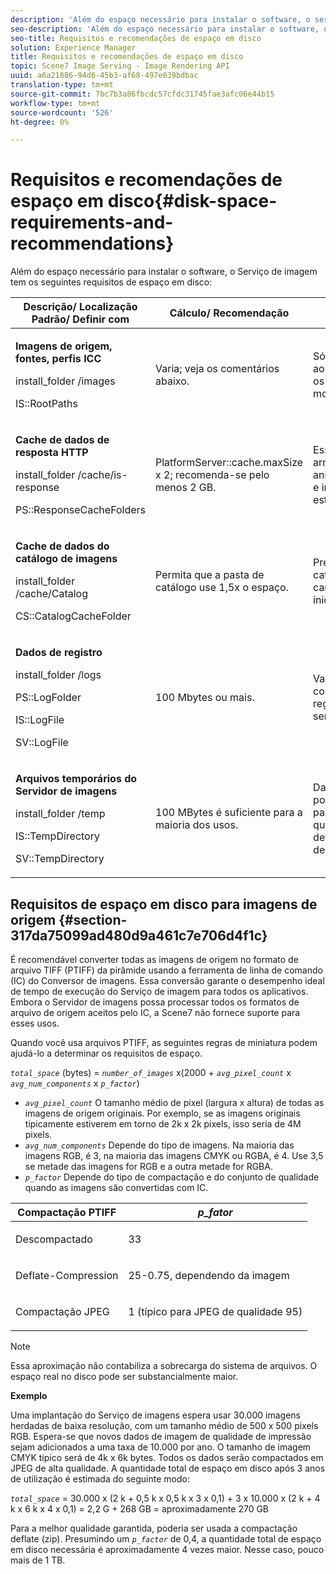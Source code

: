```yaml
---
description: 'Além do espaço necessário para instalar o software, o serviço de imagem tem os seguintes requisitos de espaço em disco '
seo-description: 'Além do espaço necessário para instalar o software, o serviço de imagem tem os seguintes requisitos de espaço em disco '
seo-title: Requisitos e recomendações de espaço em disco
solution: Experience Manager
title: Requisitos e recomendações de espaço em disco
topic: Scene7 Image Serving - Image Rendering API
uuid: a6a21886-94d6-45b3-af68-497e039bdbac
translation-type: tm+mt
source-git-commit: 7bc7b3a86fbcdc57cfdc31745fae3afc06e44b15
workflow-type: tm+mt
source-wordcount: '526'
ht-degree: 0%

---
```



# Requisitos e recomendações de espaço em disco{#disk-space-requirements-and-recommendations}

Além do espaço necessário para instalar o software, o Serviço de imagem tem os seguintes requisitos de espaço em disco:

<table id="table_0AE363AB76304F258A19E43500FE8423"> 
 <thead> 
  <tr> 
   <th class="entry"> <b>Descrição/ Localização Padrão/ Definir com</b> </th> 
   <th class="entry"> <b>Cálculo/ Recomendação</b> </th> 
   <th class="entry"> <b>Comentários</b> </th> 
  </tr> 
 </thead>
 <tbody> 
  <tr> 
   <td> <p><b>Imagens de origem, fontes, perfis ICC</b> </p> <p> <span class="filepath"> <span class="varname"> install_folder  </span>/images  </span> <span class="codeph"></span> </p> <p> <span class="codeph"> IS::RootPaths  </span> </p> </td> 
   <td> <p>Varia; veja os comentários abaixo. </p> </td> 
   <td> <p>Só precisa ser acessível ao servidor de imagens; os servidores nunca modificam os dados. </p> </td> 
  </tr> 
  <tr> 
   <td> <p><b>Cache de dados de resposta HTTP</b> </p> <p> <span class="filepath"> <span class="varname"> install_folder  </span>/cache/is-response  </span> </p> <p> <span class="codeph"> PS::ResponseCacheFolders  </span> </p> </td> 
   <td> <p> <span class="codeph"> PlatformServer::cache.maxSize  </span> x 2; recomenda-se pelo menos 2 GB. </p> </td> 
   <td> <p>Esse cache também armazena dados aninhados/incorporados e imagens de origem estrangeira. </p> </td> 
  </tr> 
  <tr> 
   <td> <p><b>Cache de dados do catálogo de imagens</b> </p> <p> <span class="filepath"> <span class="varname"> install_folder  </span>/cache/Catalog  </span> </p> <p> <span class="codeph"> CS::CatalogCacheFolder  </span> </p> </td> 
   <td> <p>Permita que a pasta de catálogo use 1,5x o espaço. </p> </td> 
   <td> <p>Preenchido quando os catálogos são carregados inicialmente. </p> </td> 
  </tr> 
  <tr> 
   <td> <p><b>Dados de registro</b> </p> <p> <span class="filepath"> <span class="varname"> install_folder  </span>/logs  </span> </p> <p> <span class="codeph"> PS::LogFolder  </span> </p> <p> <span class="codeph"> IS::LogFile  </span> </p> <p> <span class="codeph"> SV::LogFile  </span> </p> </td> 
   <td> <p>100 Mbytes ou mais. </p> </td> 
   <td> <p>Varia dependendo da configuração de registro e do uso do servidor. </p> </td> 
  </tr> 
  <tr> 
   <td> <p><b>Arquivos temporários do Servidor de imagens</b> </p> <p> <span class="filepath"> <span class="varname"> install_folder  </span>/temp  </span> </p> <p> <span class="codeph"> IS::TempDirectory  </span> </p> <p> <span class="codeph"> SV::TempDirectory  </span> </p> </td> 
   <td> <p>100 MBytes é suficiente para a maioria dos usos. </p> </td> 
   <td> <p>Dados de vida curta; pode ser necessário para imagens de origem que não sejam PTIFFs e determinados formatos de imagem de resposta. </p> </td> 
  </tr> 
 </tbody> 
</table>

## Requisitos de espaço em disco para imagens de origem {#section-317da75099ad480d9a461c7e706d4f1c}

É recomendável converter todas as imagens de origem no formato de arquivo TIFF (PTIFF) da pirâmide usando a ferramenta de linha de comando (IC) do Conversor de imagens. Essa conversão garante o desempenho ideal de tempo de execução do Serviço de imagem para todos os aplicativos. Embora o Servidor de imagens possa processar todos os formatos de arquivo de origem aceitos pelo IC, a Scene7 não fornece suporte para esses usos.

Quando você usa arquivos PTIFF, as seguintes regras de miniatura podem ajudá-lo a determinar os requisitos de espaço.

*`total_space`* (bytes) =  *`number_of_images`* x(2000 +  *`avg_pixel_count`* x  *`avg_num_components`* x  *`p_factor`*)

* *`avg_pixel_count`* O tamanho médio de pixel (largura x altura) de todas as imagens de origem originais. Por exemplo, se as imagens originais tipicamente estiverem em torno de 2k x 2k pixels, isso seria de 4M pixels.
* *`avg_num_components`* Depende do tipo de imagens. Na maioria das imagens RGB, é 3, na maioria das imagens CMYK ou RGBA, é 4. Use 3,5 se metade das imagens for RGB e a outra metade for RGBA.
* *`p_factor`* Depende do tipo de compactação e do conjunto de qualidade quando as imagens são convertidas com IC.

<table id="table_89995BECF30243569954819D07DA2A2F"> 
 <thead> 
  <tr> 
   <th class="entry"> <b>Compactação PTIFF</b> </th> 
   <th class="entry"> <b><i>p_fator</i></b> </th> 
  </tr> 
 </thead>
 <tbody> 
  <tr> 
   <td> <p>Descompactado </p> </td> 
   <td> <p> 33 </p> </td> 
  </tr> 
  <tr> 
   <td> <p>Deflate-Compression </p> </td> 
   <td> <p> 25-0.75, dependendo da imagem </p> </td> 
  </tr> 
  <tr> 
   <td> <p>Compactação JPEG </p> </td> 
   <td> <p> 1 (típico para JPEG de qualidade 95) </p> </td> 
  </tr> 
 </tbody> 
</table>

>[!NOTE]
>
>Essa aproximação não contabiliza a sobrecarga do sistema de arquivos. O espaço real no disco pode ser substancialmente maior.

**Exemplo**

Uma implantação do Serviço de imagens espera usar 30.000 imagens herdadas de baixa resolução, com um tamanho médio de 500 x 500 pixels RGB. Espera-se que novos dados de imagem de qualidade de impressão sejam adicionados a uma taxa de 10.000 por ano. O tamanho de imagem CMYK típico será de 4k x 6k bytes. Todos os dados serão compactados em JPEG de alta qualidade. A quantidade total de espaço em disco após 3 anos de utilização é estimada do seguinte modo:

*`total_space`* = 30.000 x (2 k + 0,5 k x 0,5 k x 3 x 0,1) + 3 x 10.000 x (2 k + 4 k x 6 k x 4 x 0,1) = 2,2 G + 268 GB = aproximadamente 270 GB

Para a melhor qualidade garantida, poderia ser usada a compactação deflate (zip). Presumindo um *`p_factor`* de 0,4, a quantidade total de espaço em disco necessária é aproximadamente 4 vezes maior. Nesse caso, pouco mais de 1 TB.
